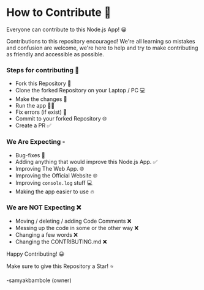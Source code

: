 # How to Contribute 🌈

Everyone can contribute to this Node.js App! 😀

Contributions to this repository encouraged! We're all learning so mistakes and confusion are welcome, we're here to help and try to make contributing as friendly and accessible as possible.

### Steps for contributing 🌈

- Fork this Repository 🍴
- Clone the forked Repository on your Laptop / PC 💻
- Make the changes 🧺
- Run the app 🏃‍♂️
- Fix errors (if exist) 🚫
- Commit to your forked Repository 🌐
- Create a PR ✅

### We Are Expecting -

- Bug-fixes 🐞
- Adding anything that would improve this Node.js App. ✅
- Improving The Web App. 🌐
- Improving the Official Website 🌐
- Improving `console.log` stuff 💻
- Making the app easier to use 🔥

### We are **NOT** Expecting ❌

- Moving / deleting / adding Code Comments ❌
- Messing up the code in some or the other way ❌
- Changing a few words ❌
- Changing the CONTRIBUTING.md ❌

Happy Contributing! 😀

Make sure to give this Repository a Star! ⭐

-samyakbambole (owner)
